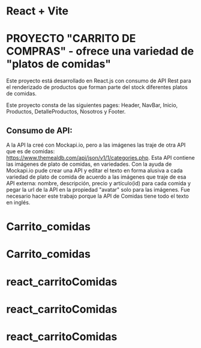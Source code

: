 # React + Vite
# PROYECTO "CARRITO DE COMPRAS" - ofrece una variedad de "platos de comidas"

Este proyecto está desarrollado en React.js con consumo de API Rest para el renderizado de productos que forman parte del stock diferentes platos de comidas.

Este proyecto consta de las siguientes pages: Header, NavBar, Inicio, Productos, DetalleProductos, Nosotros y Footer.

## Consumo de API:
A la API la creé con Mockapi.io, pero a las imágenes las traje de otra API que es de comidas: https://www.themealdb.com/api/json/v1/1/categories.php. Esta API contiene las imágenes de plato de comidas, en variedades. Con la ayuda de Mockapi.io pude crear una API y editar el texto en forma alusiva a cada variedad de plato de comida de acuerdo a las imágenes que traje de esa API externa: nombre, descripción, precio y artículo(id) para cada comida y pegar la url de la API en la propiedad "avatar" solo para las imágenes.
Fue necesario hacer este trabajo porque la API de Comidas tiene todo el texto en inglés.


# Carrito_comidas
# Carrito_comidas
# react_carritoComidas
# react_carritoComidas
# react_carritoComidas
